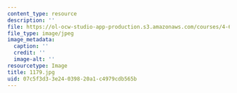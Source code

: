 ```yaml
---
content_type: resource
description: ''
file: https://ol-ocw-studio-app-production.s3.amazonaws.com/courses/4-615-the-architecture-of-cairo-spring-2002/07c5f3d33e24039820a1c4979cdb565b_1179.jpg
file_type: image/jpeg
image_metadata:
  caption: ''
  credit: ''
  image-alt: ''
resourcetype: Image
title: 1179.jpg
uid: 07c5f3d3-3e24-0398-20a1-c4979cdb565b
---
```

